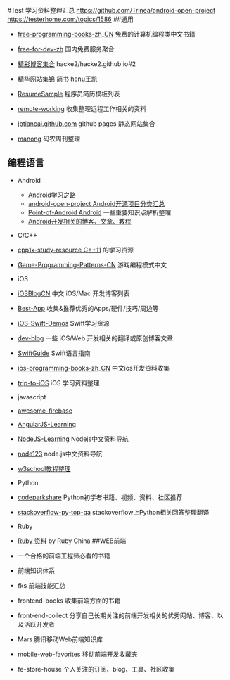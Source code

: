 #Test
学习资料整理汇总
https://github.com/Trinea/android-open-project
https://testerhome.com/topics/1586
##通用

* [free-programming-books-zh_CN](https://github.com/justjavac/free-programming-books-zh_CN) 免费的计算机编程类中文书籍

* [free-for-dev-zh](https://github.com/qinghuaiorg/free-for-dev-zh) 国内免费服务聚合

* [精彩博客集合](https://github.com/hacke2/hacke2.github.io/issues/2) hacke2/hacke2.github.io#2

* [精华网站集锦](http://www.jianshu.com/p/9e65fa0b808e) 简书 henu王凯

* [ResumeSample](https://github.com/geekcompany/ResumeSample) 程序员简历模板列表

* [remote-working](https://github.com/greatghoul/remote-working) 收集整理远程工作相关的资料

* [jptiancai.github.com](https://github.com/jptiancai/jptiancai.github.com) github pages 静态网站集合

* [manong](https://github.com/nemoTyrant/manong) 码农周刊整理

## 编程语言

* Android

  * [Android学习之路](http://stormzhang.github.io/android/2014/07/07/learn-android-from-rookie/)
  * [android-open-project Android开源项目分类汇总](https://github.com/Trinea/android-open-project)
  * [Point-of-Android Android](https://github.com/FX-Max/Point-of-Android) 一些重要知识点解析整理
  * [Android开发相关的博客、文章、教程](https://github.com/HanderWei/Android-Blogs)
* C/C++

 * [cpp1x-study-resource C++11](https://github.com/sib9/cpp1x-study-resource) 的学习资源
 * [Game-Programming-Patterns-CN](https://github.com/GameDevelopmentCollege/Game-Programming-Patterns-CN) 游戏编程模式中文
* iOS

 * [iOSBlogCN](https://github.com/tangqiaoboy/iOSBlogCN) 中文 iOS/Mac 开发博客列表
 * [Best-App](https://github.com/hzlzh/Best-App) 收集&推荐优秀的Apps/硬件/技巧/周边等
 * [iOS-Swift-Demos](https://github.com/Lax/iOS-Swift-Demos) Swift学习资源
 * [dev-blog](https://github.com/nixzhu/dev-blog) 一些 iOS/Web 开发相关的翻译或原创博客文章
 * [SwiftGuide](https://github.com/ipader/SwiftGuide) Swift语言指南
 * [ios-programming-books-zh_CN](https://github.com/lcepy/ios-programming-books-zh_CN) 中文ios开发资料收集
 * [trip-to-iOS](https://github.com/Aufree/trip-to-iOS) iOS 学习资料整理
* javascript

 * [awesome-firebase](https://github.com/justjavac/awesome-firebase)
 * [AngularJS-Learning](https://github.com/justjavac/AngularJS-Learning-zh_CN)
 * [NodeJS-Learning](https://github.com/sergtitov/NodeJS-Learning/blob/master/cn_resource.md) Nodejs中文资料导航
 * [node123](https://github.com/youyudehexie/node123) node.js中文资料导航
 * [w3school教程整理](http://www.flygon.net/archives/427)
* Python

 * [codeparkshare](https://github.com/Yixiaohan/codeparkshare) Python初学者书籍、视频、资料、社区推荐
 * [stackoverflow-py-top-qa](https://github.com/wklken/stackoverflow-py-top-qa) stackoverflow上Python相关回答整理翻译
* Ruby

 * [Ruby 资料](https://ruby-china.org/wiki) by Ruby China
##WEB前端

* 一个合格的前端工程师必看的书籍

* 前端知识体系

* fks 前端技能汇总

* frontend-books 收集前端方面的书籍

* front-end-collect 分享自己长期关注的前端开发相关的优秀网站、博客、以及活跃开发者

* Mars 腾讯移动Web前端知识库

* mobile-web-favorites 移动前端开发收藏夹

* fe-store-house 个人关注的订阅、blog、工具、社区收集
